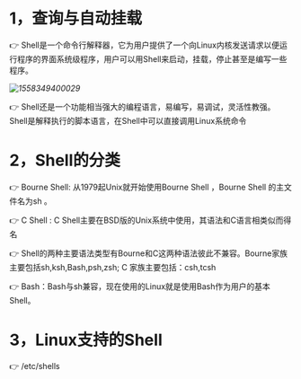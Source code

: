 # 1，查询与自动挂载

:point_right: Shell是一个命令行解释器，它为用户提供了一个向Linux内核发送请求以便运行程序的界面系统级程序，用户可以用Shell来启动，挂载，停止甚至是编写一些程序。

*![1558349400029](C:\Users\laiyuer\AppData\Roaming\Typora\typora-user-images\1558349400029.png)*

:point_right: Shell还是一个功能相当强大的编程语言，易编写，易调试，灵活性教强。Shell是解释执行的脚本语言，在Shell中可以直接调用Linux系统命令

# 2，Shell的分类

:point_right: Bourne Shell:   从1979起Unix就开始使用Bourne Shell ，Bourne Shell 的主文件名为sh 。

:point_right: C Shell :   C Shell主要在BSD版的Unix系统中使用，其语法和C语言相类似而得名

:point_right: Shell的两种主要语法类型有Bourne和C这两种语法彼此不兼容。Bourne家族主要包括sh,ksh,Bash,psh,zsh; C 家族主要包括：csh,tcsh

:point_right: Bash：Bash与sh兼容，现在使用的Linux就是使用Bash作为用户的基本Shell。

# 3，Linux支持的Shell

:point_right: /etc/shells

